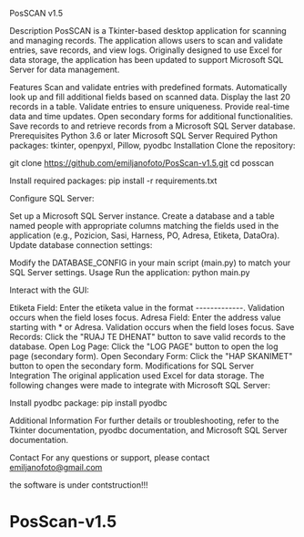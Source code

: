 PosSCAN v1.5

Description
PosSCAN is a Tkinter-based desktop application for scanning and managing records. The application allows users to scan and validate entries, save records, and view logs. Originally designed to use Excel for data storage, the application has been updated to support Microsoft SQL Server for data management.

Features
Scan and validate entries with predefined formats.
Automatically look up and fill additional fields based on scanned data.
Display the last 20 records in a table.
Validate entries to ensure uniqueness.
Provide real-time data and time updates.
Open secondary forms for additional functionalities.
Save records to and retrieve records from a Microsoft SQL Server database.
Prerequisites
Python 3.6 or later
Microsoft SQL Server
Required Python packages: tkinter, openpyxl, Pillow, pyodbc
Installation
Clone the repository:

git clone https://github.com/emiljanofoto/PosScan-v1.5.git
cd posscan

Install required packages:
pip install -r requirements.txt

Configure SQL Server:

Set up a Microsoft SQL Server instance.
Create a database and a table named people with appropriate columns matching the fields used in the application (e.g., Pozicion, Sasi, Harness, PO, Adresa, Etiketa, DataOra).
Update database connection settings:

Modify the DATABASE_CONFIG in your main script (main.py) to match your SQL Server settings.
Usage
Run the application:
python main.py

Interact with the GUI:

Etiketa Field: Enter the etiketa value in the format ----\-----\----. Validation occurs when the field loses focus.
Adresa Field: Enter the address value starting with * or Adresa. Validation occurs when the field loses focus.
Save Records: Click the "RUAJ TE DHENAT" button to save valid records to the database.
Open Log Page: Click the "LOG PAGE" button to open the log page (secondary form).
Open Secondary Form: Click the "HAP SKANIMET" button to open the secondary form.
Modifications for SQL Server Integration
The original application used Excel for data storage. The following changes were made to integrate with Microsoft SQL Server:

Install pyodbc package:
pip install pyodbc

Additional Information
For further details or troubleshooting, refer to the Tkinter documentation, pyodbc documentation, and Microsoft SQL Server documentation.

Contact
For any questions or support, please contact emiljanofoto@gmail.com

the software is under contstruction!!!


# PosScan-v1.5
